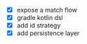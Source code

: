 - [x] expose a match flow
- [x] gradle kotlin dsl
- [x] add id strategy
- [x] add persistence layer
